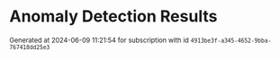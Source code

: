 # Anomaly Detection Results


<sup>Generated at 2024-06-09 11:21:54 for subscription with id `4913be3f-a345-4652-9bba-767418dd25e3`</sup>
